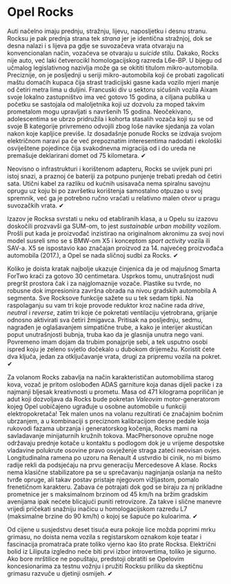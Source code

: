 # Opel Rocks

Auti načelno imaju prednju, stražnju, lijevu, naposljetku i desnu stranu. Rocksu je pak prednja strana tek *strana* jer je identična stražnjoj, dok se desna nalazi i s lijeva pa gdje se suvozačeva vrata otvaraju na konvencionalan način, vozačeva se otvaraju u *suicide* stilu. Dakako, Rocks nije auto, već laki četverocikl homologacijskog razreda L6e-BP. U bijegu od učmalog legislativnog nazivlja može ga se okititi titulom mikro-automobila. Preciznije, on je posljednji u seriji mikro-automobila koji će probati zagolicati maštu domaćih kupaca čija strast tradicijski gasne kada vozilo mjeri manje od četiri metra lima u duljini. Francuski div u sektoru sićušnih vozila Aixam svoje lokalno zastupništvo ima već gotovo 15 godina, a ciljana publika u početku se sastojala od maloljetnika koji uz dozvolu za moped takvim prometalom mogu upravljati s navršenih 15 godina. Neočekivano, adolescentima se ubrzo pridružila i kohorta stasalih vozača koji su se od svoje B kategorije privremeno odvojili zbog loše navike sjedanja za volan nakon koje kapljice previše. Iz dosadašnje ponude Rocks se izdvaja svojom električnom naravi pa će već prepoznatim interesentima nadodati i ekološki osviještene pojedince čija svakodnevna migracija od i do ureda ne premašuje deklarirani domet od 75 kilometara. ✔

Neovisno o infrastrukturi i korištenom adapteru, Rocks se uvijek puni pri istoj snazi, a praznoj će bateriji za potpuno punjenje trebati predah od četiri sata. Utični kabel za razliku od kućnih usisavača nema spiralnu savojnu oprugu uz koju bi po završetku korištenja samostalno otpuzao u svoj spremnik, već ga je potrebno ručno vraćati u relativno malen otvor u pragu suvozačkih vrata. ✔

Izazov je Rocksa svrstati u neku od etabliranih klasa, a u Opelu su izazovu doskočili prozvavši ga SUM-om, to jest *sustainable urban mobility* vozilom. Prošli put kada je proizvođač inzistirao na originalnom akronimu za svoj novi model susreli smo se s BMW-om X5 i konceptom *sport activity* vozila ili SAV-a. X5 se ispostavio kao značajan proizvod za 14. najvećeg proizvođača automobila (2017.), a Opel se nada sličnoj sudbi za Rocks. ✔

Koliko je doista kratak najbolje ukazuje činjenica da je od majušnog Smarta ForTwo kraći za gotovo 30 centimetara. Usprkos tomu, unutrašnjost nudi pregršt prostora čak i za najglomaznije vozače. Plastike su tvrde, no robusne dok impresionira završna obrada na nivou gradskih automobila A segmenta. Sve Rocksove funkcije sažete su u tek sedam tipki. Na raspolaganju su vam tri koje provode reduktor kroz načine rada *drive*, *neutral* i *reverse*, zatim tri koje će pokretati ventilaciju vjetrobrana, grijanje odnosno aktivirati sva četiri žmigavca. Pritisak na posljednju, sedmu, nagrađen je oglašavanjem simpatične trube, a kako je interijer akustičan poput unutrašnjosti bubnja, truba kao da je glasnija unutra nego vani. Povremeno imam dojam da trubim ponajprije sebi, a tek usputno osobi ispred koju je zeleno svjetlo dočekalo u dubokom drijemežu. Koristit ćete dva ključa, jedan za otključavanje vrata, drugi za pripremu vozila na pokret. ✔

Za volanom Rocks zabavlja na način karakterističan automobilima starog kova, vozač je pritom oslobođen ADAS garniture koja danas dijeli packe i za najmanji bljesak kreativnosti u prometu. Masa od 471 kilograma popriličan je adut koji dozvoljava da Rocks bude pokretan *Valeovim* motor-generatorom kojeg Opel uobičajeno ugrađuje u osobne automobile u funkciji elektropokretača! Tek malen unos na volanu rezultirati će značajnim bočnim ubrzanjem, a u kombinaciji s preciznom kalibracijom desne pedale koja rukovodi fazama ubrzanja i generatorskog kočenja, Rocks mami na savladavanje minijaturnih kružnih tokova. MacPhersonove opružne noge održavaju prednje kotače u kontaktu s podlogom dok je u vrijeme despotske vladavine polukrute osovine pravo osvježenje straga zateći neovisan ovjes. Longitudinalna ramena po uzoru na Renault 4 ustvrdio bi cinik, no mi bismo radije rekli da podsjećaju na prvu generaciju Mercedesove A klase. Rocks nema klasične stabilizatore pa se u sprečavanju naginjanja oslanja na nešto tvrđe opruge, ali takav postav pristaje njegovom vižljastom, pomalo frenetičnom karakteru. Zabava će potrajati dok god se biraju za nj prikladne prometnice jer s maksimalnom brzinom od 45 km/h na bržim gradskim avenijama ipak nećete blicajući puniti retrovizore. Za takve i slične manevre vrijedi pričekati snažniju inačicu u homologacijskom razredu L7 (maksimalne brzine do 90 km/h) o kojoj se šapuće po kuloarima. ✔

Od cijene u susjedstvu deset tisuća eura pokoje lice možda poprimi mrku grimasu, no doista nema vozila s registarskom oznakom koje teatar i fascinacija promatrača prate toliko vjerno kao što prate Rocksa. Električni bolid iz Liliputa izgledno neće biti prvi izbor introvertima, toliko je sigurno. Ako bore mrštilice ne popuštaju, predstoji obratiti se Opelovim koncesionarima za testnu vožnju i pružiti Rocksu priliku da skeptičnu grimasu razvuče u djetinji osmijeh. ✔
